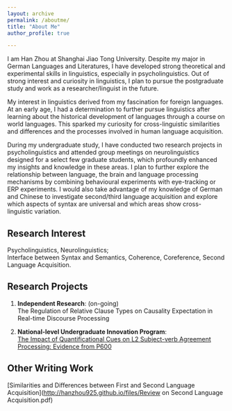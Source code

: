 ```yaml
---
layout: archive
permalink: /aboutme/
title: "About Me"
author_profile: true

---
```


I am Han Zhou at Shanghai Jiao Tong University. Despite my major in German Languages and Literatures, I have developed strong theoretical and experimental skills in linguistics, especially in psycholinguistics. Out of strong interest and curiosity in linguistics, I plan to pursue the postgraduate study and work as a researcher/linguist in the future.

My interest in linguistics derived from my fascination for foreign languages. At an early age, I had a determination to further pursue linguistics after learning about the historical development of languages through a course on world languages. This sparked my curiosity for cross-linguistic similarities and differences and the processes involved in human language acquisition. 

During my undergraduate study, I have conducted two research projects in psycholinguistics and attended group meetings on neurolinguistics designed for a select few graduate students, which profoundly enhanced my insights and knowledge in these areas. I plan to further explore the relationship between language, the brain and language processing mechanisms by combining behavioural experiments with eye-tracking or ERP experiments. I would also take advantage of my knowledge of German and Chinese to investigate second/third language acquisition and explore which aspects of syntax are universal and which areas show cross-linguistic variation.




Research Interest
------

 Psycholinguistics, Neurolinguistics;<br />
 Interface between Syntax and Semantics, Coherence, Coreference, Second Language Acquisition.



Research Projects
------

 1. **Independent Research**: (on-going) <br />
The Regulation of Relative Clause Types on Causality Expectation in Real-time Discourse Processing
    
 2. **National-level Undergraduate Innovation Program**: <br />
[The Impact of Quantificational Cues on L2 Subject-verb Agreement Processing: Evidence from P600](http://hanzhou925.github.io/files/项目研究论文.pdf)


Other Writing Work
------
 [Similarities and Differences between First and Second Language Acquisition](http://hanzhou925.github.io/files/Review on Second Language Acquisition.pdf)


